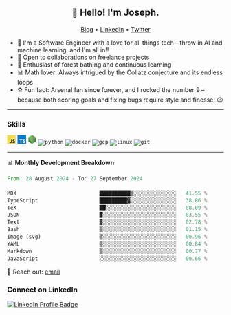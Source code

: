 <h2 align="center">👋 Hello! I'm Joseph.</h2>
<p align="center">
  <a href="https://ngugi-dev-blog-page.vercel.app/blog/">Blog</a> •
  <a href="https://www.linkedin.com/in/dev-joseph">LinkedIn</a> •
  <a href="#">Twitter</a> 
</p>


- 🔭 I'm a Software Engineer with a love for all things tech—throw in AI and machine learning, and I'm all in!!
- 💬 Open to collaborations on freelance projects
- 🌳 Enthusiast of forest bathing and continuous learning
- 📊 Math lover: Always intrigued by the Collatz conjecture and its endless loops
- ⚽ Fun fact: Arsenal fan since forever, and I rocked the number 9 – because both scoring goals and fixing bugs require style and finesse! 😉

-------


### Skills
<code><img height="20" alt="javascript" src="https://raw.githubusercontent.com/github/explore/80688e429a7d4ef2fca1e82350fe8e3517d3494d/topics/javascript/javascript.png"></code>
<code><img height="20" alt="typescript" src="https://raw.githubusercontent.com/github/explore/80688e429a7d4ef2fca1e82350fe8e3517d3494d/topics/typescript/typescript.png"></code>
<code><img height="20" alt="nodejs" src="https://raw.githubusercontent.com/github/explore/80688e429a7d4ef2fca1e82350fe8e3517d3494d/topics/nodejs/nodejs.png"></code>
<code><img height="20" alt="python" src="https://cdn.cdnlogo.com/logos/p/3/python.svg"></code>
<code><img height="20" alt="docker" src="https://cdn.worldvectorlogo.com/logos/docker.svg"></code>
<code><img height="20" alt="gcp" src="https://cdn.cdnlogo.com/logos/g/75/google-cloud.svg"></code>
<code><img height="20" alt="linux" src="https://cdn.cdnlogo.com/logos/l/21/linux-tux.svg"></code>
<code><img height="20" alt="git" src="https://cdn.worldvectorlogo.com/logos/git-icon.svg"></code>

-------

📊 **Monthly Development Breakdown**

<!--START_SECTION:waka-->

```rust
From: 28 August 2024 - To: 27 September 2024

MDX                           ██████████▒░░░░░░░░░░░░░░   41.55 %
TypeScript                    █████████▓░░░░░░░░░░░░░░░   38.86 %
TeX                           ██░░░░░░░░░░░░░░░░░░░░░░░   08.09 %
JSON                          █░░░░░░░░░░░░░░░░░░░░░░░░   03.55 %
Text                          ▓░░░░░░░░░░░░░░░░░░░░░░░░   02.78 %
Bash                          ▒░░░░░░░░░░░░░░░░░░░░░░░░   01.15 %
Image (svg)                   ▒░░░░░░░░░░░░░░░░░░░░░░░░   00.96 %
YAML                          ▒░░░░░░░░░░░░░░░░░░░░░░░░   00.84 %
Markdown                      ▒░░░░░░░░░░░░░░░░░░░░░░░░   00.77 %
JavaScript                    ░░░░░░░░░░░░░░░░░░░░░░░░░   00.66 %
```

<!--END_SECTION:waka-->

📧 Reach out: [email](mailto:josephngugi.dev@gmail.com)

### Connect on LinkedIn
[![LinkedIn Profile Badge](https://img.shields.io/badge/LinkedIn-2D9CDB?style=for-the-badge&logo=linkedin&logoColor=white)](https://www.linkedin.com/in/dev-joseph)
